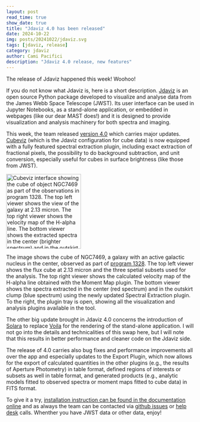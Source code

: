 ```yaml
---
layout: post
read_time: true
show_date: true
title: "Jdaviz 4.0 has been released"
date: 2024-10-22
img: posts/20241022/jdaviz.svg
tags: [jdaviz, release]
category: jdaviz
author: Cami Pacifici
description: "Jdaviz 4.0 release, new features"
---
```


The release of Jdaviz happened this week! Woohoo!

If you do not know what Jdaviz is, here is a short description. [Jdaviz](https://jdaviz.readthedocs.io/en/stable/) is 
an open source Python package developed to visualize and analyse data from 
the James Webb Space Telescope (JWST). Its user interface can be used in Jupyter Notebooks, 
as a stand-alone application, or embedded in webpages (like our dear MAST does!) and it is designed to provide 
visualization and analysis machinery for both spectra and imaging.

This week, the team released [version 4.0](https://github.com/spacetelescope/jdaviz/releases/tag/v4.0.0) which carries major updates. 
[Cubeviz](https://jdaviz.readthedocs.io/en/stable/cubeviz/index.html) (which is the Jdaviz configuration for cube data) 
is now equipped with a fully featured spectral extraction plugin, including 
exact extraction of fractional pixels, the possibility to do background subtraction, and unit conversion, especially useful for cubes 
in surface brightness (like those from JWST).

<img src="../../assets/img/posts/20241022/cubeviz_for_blog.png" alt="Cubeviz interface showing the cube of object NGC7469 as part of 
  the observations in program 1328. The top left viewer shows the view of the galaxy at 2.13 micron. The top right viewer 
  shows the velocity map of the H-alpha line. The bottom viewer shows 
  the extracted spectra in the center (brighter spectrum) and in the outskirt clump (dimmer spectrum)." width="200"/>

The image shows the cube of NGC7469, a galaxy with an active galactic nucleus in the center, 
observed as part of [program 1328](https://www.stsci.edu/jwst/science-execution/approved-programs/dd-ers/program-1328). The top 
left viewer shows the flux cube at 2.13 micron and the three spetial subsets used for the analysis. The top right viewer shows 
the calculated velocity map of the H-alpha line obtained with the Moment Map plugin. The bottom viewer shows the spectra extracted 
in the center (red spectrum) and in the outskirt clump (blue spectrum) using the newly updated Spectral Extraction plugin. 
To the right, the plugin tray is open, showing all the visualization and analysis plugins available in the tool.

The other big update brought in Jdaviz 4.0 concerns the introduction of [Solara](https://solara.dev/) to replace 
[Voila](https://voila.readthedocs.io/en/stable/) for the rendering of the stand-alone application. 
I will not go into the details and technicalities of this swap here, 
but I will note that this results in better performance and cleaner code on the Jdaviz side. 

The release of 4.0 carries also bug fixes and performance improvements all over the app and especially updates to the 
Export Plugin, which now allows for the export of calculated quantities in the other plugins (e.g., the results of Aperture Photometry) 
in table format, defined regions of interests or subsets as well in table format, and generated products (e.g., analytic models 
fitted to observed spectra or moment maps fitted to cube data) in FITS format.

To give it a try, [installation instruction can be found in the documentation online](https://jdaviz.readthedocs.io/en/stable/installation.html) 
and as always the team can be contacted via [github issues](https://github.com/spacetelescope/jdaviz/issues) or 
[help desk](https://stsci.service-now.com/jwst) calls. Whenther you have JWST data or other data, enjoy!
